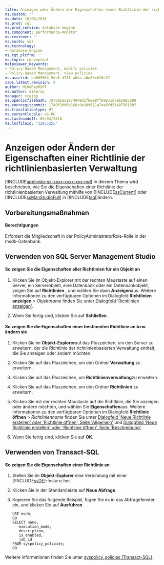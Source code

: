 ```yaml
---
title: Anzeigen oder Ändern der Eigenschaften einer Richtlinie der richtlinienbasierten Verwaltung | Microsoft-Dokumentation
ms.custom: ''
ms.date: 10/06/2016
ms.prod: sql
ms.prod_service: database-engine
ms.component: performance-monitor
ms.reviewer: ''
ms.suite: sql
ms.technology:
- database-engine
ms.tgt_pltfrm: ''
ms.topic: conceptual
helpviewer_keywords:
- Policy-Based Management, modify policies
- Policy-Based Management, view policies
ms.assetid: ba805504-5db5-4731-a8da-a0e89cb20c37
caps.latest.revision: 9
author: MikeRayMSFT
ms.author: mikeray
manager: craigg
ms.openlocfilehash: 7d7ba6ac2974949d1f68e8ff89931d7ebc083089
ms.sourcegitcommit: 1740f3090b168c0e809611a7aa6fd514075616bf
ms.translationtype: HT
ms.contentlocale: de-DE
ms.lasthandoff: 05/03/2018
ms.locfileid: "32955255"
---
```

# <a name="view-or-modify-the-properties-of-a-policy-based-management-policy"></a>Anzeigen oder Ändern der Eigenschaften einer Richtlinie der richtlinienbasierten Verwaltung
[!INCLUDE[appliesto-ss-xxxx-xxxx-xxx-md](../../includes/appliesto-ss-xxxx-xxxx-xxx-md.md)]
  In diesem Thema wird beschrieben, wie Sie die Eigenschaften einer Richtlinie der richtlinienbasierten Verwaltung mithilfe von [!INCLUDE[ssCurrent](../../includes/sscurrent-md.md)] oder [!INCLUDE[ssManStudioFull](../../includes/ssmanstudiofull-md.md)] in [!INCLUDE[tsql](../../includes/tsql-md.md)]ändern.  
  
  
##  <a name="BeforeYouBegin"></a> Vorbereitungsmaßnahmen  
  
  
####  <a name="Permissions"></a> Berechtigungen  
 Erfordert die Mitgliedschaft in der PolicyAdministratorRole-Rolle in der msdb-Datenbank.  
  
##  <a name="SSMSProcedure"></a> Verwenden von SQL Server Management Studio  
  
#### <a name="to-view-the-properties-of-all-policies-on-an-object"></a>So zeigen Sie die Eigenschaften aller Richtlinien für ein Objekt an  
  
1.  Klicken Sie im Objekt-Explorer mit der rechten Maustaste auf einen Server, ein Serverobjekt, eine Datenbank oder ein Datenbankobjekt, zeigen Sie auf **Richtlinien** , und wählen Sie dann **Anzeigen**aus. Weitere Informationen zu den verfügbaren Optionen im Dialogfeld **Richtlinien anzeigen** > *Objektname* finden Sie unter [Dialogfeld 'Richtlinien anzeigen'](../../relational-databases/policy-based-management/view-policies-dialog-box.md).  
  
2.  Wenn Sie fertig sind, klicken Sie auf **Schließen**.  
  
#### <a name="to-view-or-modify-a-specific-policys-properties"></a>So zeigen Sie die Eigenschaften einer bestimmten Richtlinie an bzw. ändern sie  
  
1.  Klicken Sie im **Objekt-Explorer**auf das Pluszeichen, um den Server zu erweitern, der die Richtlinie der richtlinienbasierten Verwaltung enthält, die Sie anzeigen oder ändern möchten.  
  
2.  Klicken Sie auf das Pluszeichen, um den Ordner **Verwaltung** zu erweitern.  
  
3.  Klicken Sie auf das Pluszeichen, um **Richtlinienverwaltung**zu erweitern.  
  
4.  Klicken Sie auf das Pluszeichen, um den Ordner **Richtlinien** zu erweitern.  
  
5.  Klicken Sie mit der rechten Maustaste auf die Richtlinie, die Sie anzeigen oder ändern möchten, und wählen Sie **Eigenschaften**aus. Weitere Informationen zu den verfügbaren Optionen im Dialogfeld **Richtlinie öffnen** > *Richtlinienname* finden Sie unter [Dialogfeld 'Neue Richtlinie erstellen' oder 'Richtlinie öffnen', Seite 'Allgemein'](../../relational-databases/policy-based-management/create-new-policy-or-open-policy-dialog-box-general-page.md) und [Dialogfeld 'Neue Richtlinie erstellen' oder 'Richtlinie öffnen', Seite 'Beschreibung'](../../relational-databases/policy-based-management/create-new-policy-or-open-policy-dialog-box-description-page.md).  
  
6.  Wenn Sie fertig sind, klicken Sie auf **OK**.  
  
##  <a name="TsqlProcedure"></a> Verwenden von Transact-SQL  
  
#### <a name="to-view-a-policys-properties"></a>So zeigen Sie die Eigenschaften einer Richtlinie an  
  
1.  Stellen Sie im **Objekt-Explorer** eine Verbindung mit einer [!INCLUDE[ssDE](../../includes/ssde-md.md)]-Instanz her.  
  
2.  Klicken Sie in der Standardleiste auf **Neue Abfrage**.  
  
3.  Kopieren Sie das folgende Beispiel, fügen Sie es in das Abfragefenster ein, und klicken Sie auf **Ausführen**.  
  
    ```  
    USE msdb;  
    GO  
    SELECT name,  
       execution_mode,  
       description,  
       is_enabled,  
       job_id  
    FROM syspolicy_policies;  
    GO  
    ```  
  
 Weitere Informationen finden Sie unter [syspolicy_policies &#40;Transact-SQL&#41;](../../relational-databases/system-catalog-views/syspolicy-policies-transact-sql.md).  
  
  
